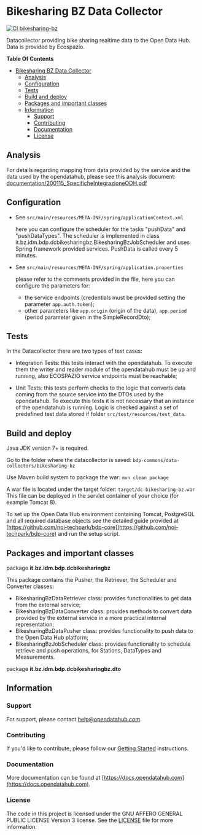 <!--
SPDX-FileCopyrightText: NOI Techpark <digital@noi.bz.it>

SPDX-License-Identifier: CC0-1.0
-->

# Bikesharing BZ Data Collector

[![CI bikesharing-bz](https://github.com/noi-techpark/bdp-commons/actions/workflows/ci-bikesharing-bz.yml/badge.svg)](https://github.com/noi-techpark/bdp-commons/actions/workflows/ci-bikesharing-bz.yml)

Datacollector providing bike sharing realtime data to the Open Data Hub.
Data is provided by Ecospazio.

**Table Of Contents**
- [Bikesharing BZ Data Collector](#bikesharing-bz-data-collector)
	- [Analysis](#analysis)
	- [Configuration](#configuration)
	- [Tests](#tests)
	- [Build and deploy](#build-and-deploy)
	- [Packages and important classes](#packages-and-important-classes)
	- [Information](#information)
		- [Support](#support)
		- [Contributing](#contributing)
		- [Documentation](#documentation)
		- [License](#license)


## Analysis

For details regarding mapping from data provided by the service and the data used by the opendatahub, please see this analysis document:
[documentation/200115_SpecificheIntegrazioneODH.pdf](documentation/200115_SpecificheIntegrazioneODH.pdf)

## Configuration
  - See `src/main/resources/META-INF/spring/applicationContext.xml`

    here you can configure the scheduler for the tasks "pushData" and
    "pushDataTypes". The scheduler is implemented in class
    it.bz.idm.bdp.dcbikesharingbz.BikesharingBzJobScheduler and uses Spring
    framework provided services. PushData is called every 5 minutes.

  - See `src/main/resources/META-INF/spring/application.properties`

    please refer to the comments provided in the file, here you can configure the parameters for:
    - the service endpoints (credentials must be provided setting the parameter `app.auth.token`);
    - other parameters like `app.origin` (origin of the data), `app.period` (period parameter given in the SimpleRecordDto);


## Tests

In the Datacollector there are two types of test cases:

 - Integration Tests: this tests interact with the opendatahub. To execute them
   the writer and reader module of the opendatahub must be up and running, also
   ECOSPAZIO service endpoints must be reachable;

 - Unit Tests: this tests perform checks to the logic that converts data coming
   from the source service into the DTOs used by the opendatahub. To execute
   this tests it is not necessary that an instance of the opendatahub is
   running. Logic is checked against a set of predefined test data stored if
   folder `src/test/resources/test_data`.


## Build and deploy

Java JDK version 7+ is required.

Go to the folder where the datacollector is saved:
`bdp-commons/data-collectors/bikesharing-bz`

Use Maven build system to package the war: `mvn clean package`

A war file is located under the target folder: `target/dc-bikesharing-bz.war`
This file can be deployed in the servlet container of your choice (for example
Tomcat 8).

To set up the Open Data Hub environment containing Tomcat, PostgreSQL and all
required database objects see the detailed guide provided at
[https://github.com/noi-techpark/bdp-core](https://github.com/noi-techpark/bdp-core)
and run the setup script.


## Packages and important classes

package **it.bz.idm.bdp.dcbikesharingbz**

This package contains the Pusher, the Retriever, the Scheduler and Converter classes:
 - BikesharingBzDataRetriever class: provides functionalities to get data from the external service;
 - BikesharingBzDataConverter class: provides methods to convert data provided by the external service in a more practical internal representation;
 - BikesharingBzDataPusher class: provides functionality to push data to the Open Data Hub platform;
 - BikesharingBzJobScheduler class: provides functionality to schedule retrieve and push operations, for Stations, DataTypes and Measurements.

package **it.bz.idm.bdp.dcbikesharingbz.dto**

## Information

### Support

For support, please contact [help@opendatahub.com](mailto:help@opendatahub.com).

### Contributing

If you'd like to contribute, please follow our [Getting
Started](https://github.com/noi-techpark/odh-docs/wiki/Contributor-Guidelines:-Getting-started)
instructions.

### Documentation

More documentation can be found at
[https://docs.opendatahub.com](https://docs.opendatahub.com).

### License

The code in this project is licensed under the GNU AFFERO GENERAL PUBLIC LICENSE
Version 3 license. See the [LICENSE](../../LICENSE) file for more information.
